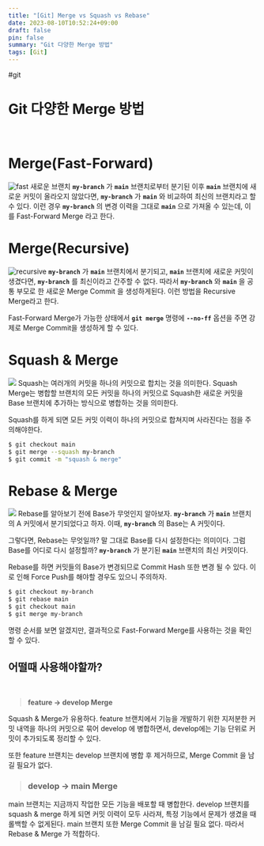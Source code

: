 ```yaml
---
title: "[Git] Merge vs Squash vs Rebase"
date: 2023-08-10T10:52:24+09:00
draft: false
pin: false
summary: "Git 다양한 Merge 방법"
tags: [Git]
---
```

#git

# Git 다양한 Merge 방법

<br>

# Merge(Fast-Forward)
![fast](https://hudi.blog/static/f2116265ae12bf9d745ec4991962b70e/ac7a9/fast-forward-merge.png)
새로운 브랜치 **`my-branch`** 가 **`main`** 브랜치로부터 분기된 이후 **`main`** 브랜치에 새로운 커밋이 올라오지 않았다면, **`my-branch`** 가 **`main`** 와 비교하여 최신의 브랜치라고 할 수 있다. 이런 경우 **`my-branch`** 의 변경 이력을 그대로 **`main`** 으로 가져올 수 있는데, 이를 Fast-Forward Merge 라고 한다.

# Merge(Recursive)
![recursive](https://hudi.blog/static/0e285ca39ad15283649dfeaa75bee074/ac7a9/recursive-merge.png)
**`my-branch`** 가 **`main`** 브랜치에서 분기되고, **`main`** 브랜치에 새로운 커밋이 생겼다면, **`my-branch`** 를 최신이라고 간주할 수 없다. 따라서 **`my-branch`** 와 **`main`** 을 공통 부모로 한 새로운 Merge Commit 을 생성하게된다. 이런 방법을 Recursive Merge라고 한다.

Fast-Forward Merge가 가능한 상태에서 **`git merge`** 명령에 **`--no-ff`** 옵션을 주면 강제로 Merge Commit을 생성하게 할 수 있다.

# Squash & Merge
![](https://hudi.blog/static/a3d00e849c58ba5bb2f31078ad9f2387/ac7a9/squash-merge.png)
Squash는 여러개의 커밋을 하나의 커밋으로 합치는 것을 의미한다. Squash Merge는 병합할 브랜치의 모든 커밋을 하나의 커밋으로 Squash한 새로운 커밋을 Base 브랜치에 추가하는 방식으로 병합하는 것을 의미한다.

Squash를 하게 되면 모든 커밋 이력이 하나의 커밋으로 합쳐지며 사라진다는 점을 주의해야한다.

```bash
$ git checkout main
$ git merge --squash my-branch
$ git commit -m "squash & merge"
```

# Rebase & Merge
![](https://hudi.blog/static/b0070becd572dd5c7151309e2e96767f/ac7a9/rebase-merge.png)
Rebase를 알아보기 전에 Base가 무엇인지 알아보자. **`my-branch`** 가 **`main`** 브랜치의 A 커밋에서 분기되었다고 하자. 이때, **`my-branch`** 의 Base는 A 커밋이다.

그렇다면, Rebase는 무엇일까? 말 그대로 Base를 다시 설정한다는 의미이다. 그럼 Base를 어디로 다시 설정할까? **`my-branch`** 가 분기된 **`main`** 브랜치의 최신 커밋이다.

Rebase를 하면 커밋들의 Base가 변경되므로 Commit Hash 또한 변경 될 수 있다. 이로 인해 Force Push를 해야할 경우도 있으니 주의하자.

```bash
$ git checkout my-branch
$ git rebase main
$ git checkout main
$ git merge my-branch
```

명령 순서를 보면 알겠지만, 결과적으로 Fast-Forward Merge를 사용하는 것을 확인할 수 있다.

## 어떨때 사용해야할까?
<br>

>**feature → develop Merge**
>
Squash & Merge가 유용하다. feature 브랜치에서 기능을 개발하기 위한 지저분한 커밋 내역을 하나의 커밋으로 묶어 develop 에 병합하면서, develop에는 기능 단위로 커밋이 추가되도록 정리할 수 있다.
>
또한 feature 브랜치는 develop 브랜치에 병합 후 제거하므로, Merge Commit 을 남길 필요가 없다.
>
>### **develop → main Merge**
>
main 브랜치는 지금까지 작업한 모든 기능을 배포할 때 병합한다. develop 브랜치를 squash & merge 하게 되면 커밋 이력이 모두 사라져, 특정 기능에서 문제가 생겼을 때 롤백할 수 없게된다. main 브랜치 또한 Merge Commit 을 남길 필요 없다. 따라서 Rebase & Merge 가 적합하다.